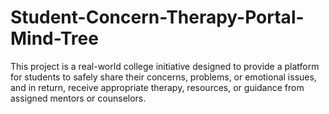 # Student-Concern-Therapy-Portal-Mind-Tree
This project is a real-world college initiative designed to provide a platform for students to safely share their concerns, problems, or emotional issues, and in return, receive appropriate therapy, resources, or guidance from assigned mentors or counselors.
